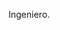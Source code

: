  Ingeniero. 

<!---
pedrorotta/pedrorotta is a ✨ special ✨ repository because its `README.md` (this file) appears on your GitHub profile.
You can click the Preview link to take a look at your changes.
--->
